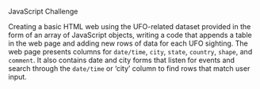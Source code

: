 JavaScript Challenge

Creating a basic HTML web using the UFO-related dataset provided in the form of an array of JavaScript objects, writing a code that appends a table in the web page and adding new rows of data for each UFO sighting. The web page presents columns for `date/time`, `city`, `state`, `country`, `shape`, and `comment`. It also contains date and city forms that listen for events and search through the `date/time` or ‘city’ column to find rows that match user input.

